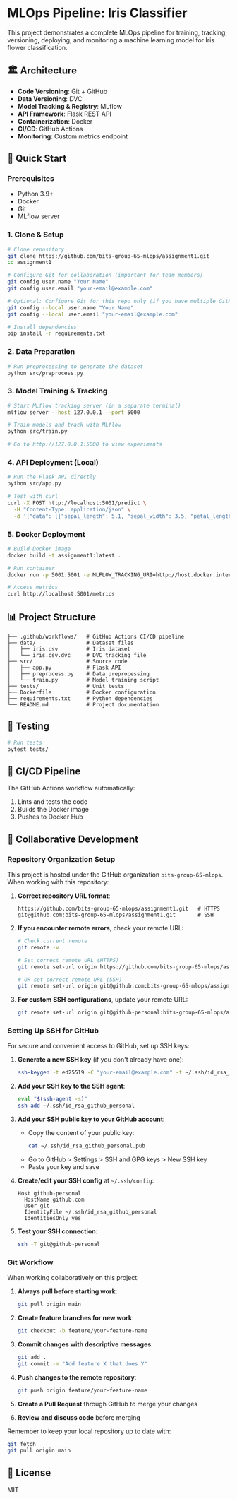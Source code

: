 # MLOps Pipeline: Iris Classifier

This project demonstrates a complete MLOps pipeline for training, tracking, versioning, deploying, and monitoring a machine learning model for Iris flower classification.

## 🏛️ Architecture

- **Code Versioning**: Git + GitHub
- **Data Versioning**: DVC
- **Model Tracking & Registry**: MLflow
- **API Framework**: Flask REST API
- **Containerization**: Docker
- **CI/CD**: GitHub Actions
- **Monitoring**: Custom metrics endpoint

## 🚀 Quick Start

### Prerequisites

- Python 3.9+
- Docker
- Git
- MLflow server

### 1. Clone & Setup

```bash
# Clone repository
git clone https://github.com/bits-group-65-mlops/assignment1.git
cd assignment1

# Configure Git for collaboration (important for team members)
git config user.name "Your Name"
git config user.email "your-email@example.com"

# Optional: Configure Git for this repo only (if you have multiple GitHub accounts)
git config --local user.name "Your Name"
git config --local user.email "your-email@example.com"

# Install dependencies
pip install -r requirements.txt
```

### 2. Data Preparation

```bash
# Run preprocessing to generate the dataset
python src/preprocess.py
```

### 3. Model Training & Tracking

```bash
# Start MLflow tracking server (in a separate terminal)
mlflow server --host 127.0.0.1 --port 5000

# Train models and track with MLflow
python src/train.py

# Go to http://127.0.0.1:5000 to view experiments
```

### 4. API Deployment (Local)

```bash
# Run the Flask API directly
python src/app.py

# Test with curl
curl -X POST http://localhost:5001/predict \
  -H "Content-Type: application/json" \
  -d '{"data": [{"sepal_length": 5.1, "sepal_width": 3.5, "petal_length": 1.4, "petal_width": 0.2}]}'
```

### 5. Docker Deployment

```bash
# Build Docker image
docker build -t assignment1:latest .

# Run container
docker run -p 5001:5001 -e MLFLOW_TRACKING_URI=http://host.docker.internal:5000 assignment1:latest

# Access metrics
curl http://localhost:5001/metrics
```

## 📊 Project Structure

```
├── .github/workflows/   # GitHub Actions CI/CD pipeline
├── data/                # Dataset files
│   ├── iris.csv         # Iris dataset
│   └── iris.csv.dvc     # DVC tracking file
├── src/                 # Source code
│   ├── app.py           # Flask API
│   ├── preprocess.py    # Data preprocessing
│   └── train.py         # Model training script
├── tests/               # Unit tests
├── Dockerfile           # Docker configuration
├── requirements.txt     # Python dependencies
└── README.md            # Project documentation
```

## 🧪 Testing

```bash
# Run tests
pytest tests/
```

## 📝 CI/CD Pipeline

The GitHub Actions workflow automatically:
1. Lints and tests the code
2. Builds the Docker image
3. Pushes to Docker Hub

## 👥 Collaborative Development

### Repository Organization Setup

This project is hosted under the GitHub organization `bits-group-65-mlops`. When working with this repository:

1. **Correct repository URL format**:
   ```
   https://github.com/bits-group-65-mlops/assignment1.git   # HTTPS
   git@github.com:bits-group-65-mlops/assignment1.git       # SSH
   ```

2. **If you encounter remote errors**, check your remote URL:
   ```bash
   # Check current remote
   git remote -v
   
   # Set correct remote URL (HTTPS)
   git remote set-url origin https://github.com/bits-group-65-mlops/assignment1.git
   
   # OR set correct remote URL (SSH)
   git remote set-url origin git@github.com:bits-group-65-mlops/assignment1.git
   ```

3. **For custom SSH configurations**, update your remote URL:
   ```bash
   git remote set-url origin git@github-personal:bits-group-65-mlops/assignment1.git
   ```

### Setting Up SSH for GitHub

For secure and convenient access to GitHub, set up SSH keys:

1. **Generate a new SSH key** (if you don't already have one):
   ```bash
   ssh-keygen -t ed25519 -C "your-email@example.com" -f ~/.ssh/id_rsa_github_personal
   ```

2. **Add your SSH key to the SSH agent**:
   ```bash
   eval "$(ssh-agent -s)"
   ssh-add ~/.ssh/id_rsa_github_personal
   ```

3. **Add your SSH public key to your GitHub account**:
   - Copy the content of your public key:
     ```bash
     cat ~/.ssh/id_rsa_github_personal.pub
     ```
   - Go to GitHub > Settings > SSH and GPG keys > New SSH key
   - Paste your key and save

4. **Create/edit your SSH config** at `~/.ssh/config`:
   ```
   Host github-personal
     HostName github.com
     User git
     IdentityFile ~/.ssh/id_rsa_github_personal
     IdentitiesOnly yes
   ```

5. **Test your SSH connection**:
   ```bash
   ssh -T git@github-personal
   ```

### Git Workflow

When working collaboratively on this project:

1. **Always pull before starting work**:
   ```bash
   git pull origin main
   ```

2. **Create feature branches for new work**:
   ```bash
   git checkout -b feature/your-feature-name
   ```

3. **Commit changes with descriptive messages**:
   ```bash
   git add .
   git commit -m "Add feature X that does Y"
   ```

4. **Push changes to the remote repository**:
   ```bash
   git push origin feature/your-feature-name
   ```

5. **Create a Pull Request** through GitHub to merge your changes

6. **Review and discuss code** before merging

Remember to keep your local repository up to date with:
```bash
git fetch
git pull origin main
```

## 📝 License

MIT
